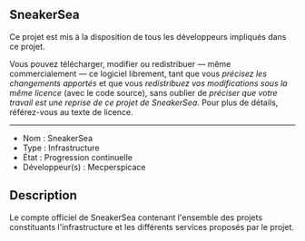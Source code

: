 ## SneakerSea

Ce projet est mis à la disposition de tous les développeurs impliqués dans ce projet.

Vous pouvez télécharger, modifier ou redistribuer — même commercialement — ce logiciel librement, tant que vous *précisez les changements apportés* et que vous *redistribuez vos modifications sous la même licence* (avec le code source), sans oublier de *préciser que votre travail est une reprise de ce projet de SneakerSea*.
Pour plus de détails, référez-vous au texte de licence.

------------------------------------

- Nom : SneakerSea
- Type : Infrastructure
- État : Progression continuelle
- Développeur(s) : Mecperspicace

## Description

Le compte officiel de SneakerSea contenant l'ensemble des projets constituants l'infrastructure et les différents services proposés par le projet.
